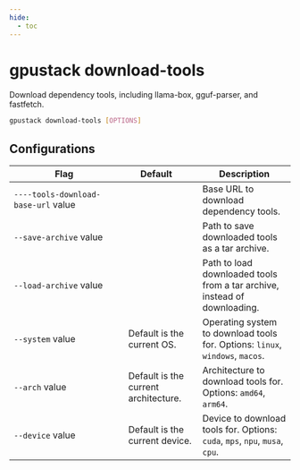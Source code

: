 ```yaml
---
hide:
  - toc
---
```


# gpustack download-tools

Download dependency tools, including llama-box, gguf-parser, and fastfetch.

```bash
gpustack download-tools [OPTIONS]
```

## Configurations

| <div style="width:180px">Flag</div> | <div style="width:100px">Default</div> | Description                                                                   |
| ----------------------------------- | -------------------------------------- | ----------------------------------------------------------------------------- |
| `----tools-download-base-url` value |                                        | Base URL to download dependency tools.                                        |
| `--save-archive` value              |                                        | Path to save downloaded tools as a tar archive.                               |
| `--load-archive` value              |                                        | Path to load downloaded tools from a tar archive, instead of downloading.     |
| `--system` value                    | Default is the current OS.             | Operating system to download tools for. Options: `linux`, `windows`, `macos`. |
| `--arch` value                      | Default is the current architecture.   | Architecture to download tools for. Options: `amd64`, `arm64`.                |
| `--device` value                    | Default is the current device.         | Device to download tools for. Options: `cuda`, `mps`, `npu`, `musa`, `cpu`.   |
